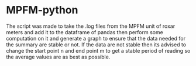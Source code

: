 # MPFM-python
The script was made to take the .log files from the MPFM unit of roxar meters and add it to the dataframe of pandas then perform some computation on it and generate a graph to ensure that the data needed for the summary are stable or not.
If the data are not stable then its advised to change the start point n and end point m to get a stable period of reading so the average values are as best as possible.
